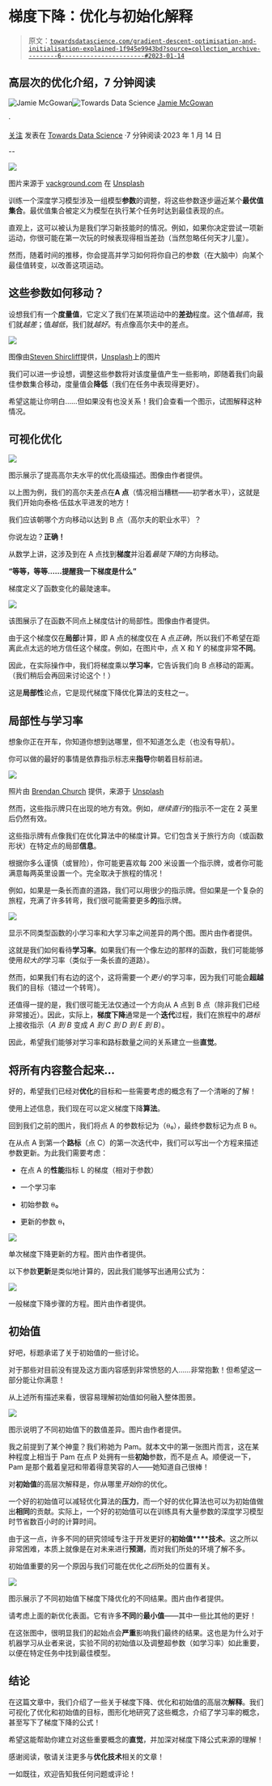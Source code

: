 # 梯度下降：优化与初始化解释

> 原文：[`towardsdatascience.com/gradient-descent-optimisation-and-initialisation-explained-1f945e9943bd?source=collection_archive---------6-----------------------#2023-01-14`](https://towardsdatascience.com/gradient-descent-optimisation-and-initialisation-explained-1f945e9943bd?source=collection_archive---------6-----------------------#2023-01-14)

## 高层次的优化介绍，7 分钟阅读

[](https://j-w-mcgowan18.medium.com/?source=post_page-----1f945e9943bd--------------------------------)![Jamie McGowan](https://j-w-mcgowan18.medium.com/?source=post_page-----1f945e9943bd--------------------------------)[](https://towardsdatascience.com/?source=post_page-----1f945e9943bd--------------------------------)![Towards Data Science](https://towardsdatascience.com/?source=post_page-----1f945e9943bd--------------------------------) [Jamie McGowan](https://j-w-mcgowan18.medium.com/?source=post_page-----1f945e9943bd--------------------------------)

·

[关注](https://medium.com/m/signin?actionUrl=https%3A%2F%2Fmedium.com%2F_%2Fsubscribe%2Fuser%2F685229ed4b15&operation=register&redirect=https%3A%2F%2Ftowardsdatascience.com%2Fgradient-descent-optimisation-and-initialisation-explained-1f945e9943bd&user=Jamie+McGowan&userId=685229ed4b15&source=post_page-685229ed4b15----1f945e9943bd---------------------post_header-----------) 发表在 [Towards Data Science](https://towardsdatascience.com/?source=post_page-----1f945e9943bd--------------------------------) ·7 分钟阅读·2023 年 1 月 14 日[](https://medium.com/m/signin?actionUrl=https%3A%2F%2Fmedium.com%2F_%2Fvote%2Ftowards-data-science%2F1f945e9943bd&operation=register&redirect=https%3A%2F%2Ftowardsdatascience.com%2Fgradient-descent-optimisation-and-initialisation-explained-1f945e9943bd&user=Jamie+McGowan&userId=685229ed4b15&source=-----1f945e9943bd---------------------clap_footer-----------)

--

[](https://medium.com/m/signin?actionUrl=https%3A%2F%2Fmedium.com%2F_%2Fbookmark%2Fp%2F1f945e9943bd&operation=register&redirect=https%3A%2F%2Ftowardsdatascience.com%2Fgradient-descent-optimisation-and-initialisation-explained-1f945e9943bd&source=-----1f945e9943bd---------------------bookmark_footer-----------)![](img/921f9e313e7fe2989178711be85d90c4.png)

图片来源于 [vackground.com](https://unsplash.com/@vackground?utm_source=medium&utm_medium=referral) 在 [Unsplash](https://unsplash.com/?utm_source=medium&utm_medium=referral)

训练一个深度学习模型涉及一组模型**参数**的调整，将这些参数逐步逼近某个**最优值集合**。最优值集合被定义为模型在执行某个任务时达到最佳表现的点。

直观上，这可以被认为是我们学习新技能时的情况。例如，如果你决定尝试一项新运动，你很可能在第一次玩的时候表现得相当差劲（当然忽略任何天才儿童）。

然而，随着时间的推移，你会提高并学习如何将你自己的参数（在大脑中）向某个最佳值转变，以改善这项运动。

## 这些参数如何移动？

设想我们有一个**度量值**，它定义了我们在某项运动中的**差劲**程度。这个值*越高*，我们就*越差*；值*越低*，我们就*越好*。有点像高尔夫中的差点。

![](img/b23180426f529c6d3cb08dd99e169a45.png)

图像由[Steven Shircliff](https://unsplash.com/@steveshirc?utm_source=medium&utm_medium=referral)提供，[Unsplash](https://unsplash.com/?utm_source=medium&utm_medium=referral)上的图片

我们可以进一步设想，调整这些参数将对该度量值产生一些影响，即随着我们向最佳参数集合移动，度量值会**降低**（我们在任务中表现得更好）。

希望这能让你明白……但如果没有也没关系！我们会查看一个图示，试图解释这种情况。

## 可视化优化

![](img/37afabde1f3252e67ee2fe059a57729a.png)

图示展示了提高高尔夫水平的优化高级描述。图像由作者提供。

以上图为例，我们的高尔夫差点在**A 点**（情况相当糟糕——初学者水平），这就是我们开始向泰格·伍兹水平进发的地方！

我们应该朝哪个方向移动以达到 B 点（高尔夫的职业水平）？

你说左边？**正确！**

从数学上讲，这涉及到在 A 点找到**梯度**并沿着*最陡下降*的方向移动。

**“等等，等等……提醒我一下梯度是什么”**

梯度定义了函数变化的最陡速率。

![](img/dd65064ca61f3c296222041a51a48ee3.png)

该图展示了在函数不同点上梯度估计的局部性。图像由作者提供。

由于这个梯度仅在**局部**计算，即 A 点的梯度仅在 A 点*正确*，所以我们不希望在距离此点太远的地方信任这个梯度。例如，在图片中，点 X 和 Y 的梯度非常**不同**。

因此，在实际操作中，我们将梯度乘以**学习率**，它告诉我们向 B 点移动的距离。（我们稍后会再回来讨论这个！）

这是**局部性**论点，它是现代梯度下降优化算法的支柱之一。

## **局部性与学习率**

想象你正在开车，你知道你想到达哪里，但不知道怎么走（也没有导航）。

你可以做的最好的事情是依靠指示标志来**指导**你朝着目标前进。

![](img/58bfecacad944134ea0eb750c6a1898e.png)

照片由 [Brendan Church](https://unsplash.com/@bdchu614?utm_source=medium&utm_medium=referral) 提供，来源于 [Unsplash](https://unsplash.com/?utm_source=medium&utm_medium=referral)

然而，这些指示牌只在出现的地方有效。例如，*继续直行*的指示不一定在 2 英里后仍然有效。

这些指示牌有点像我们在优化算法中的梯度计算。它们包含关于旅行方向（或函数形状）在特定点的局部**信息**。

根据你多么谨慎（或冒险），你可能更喜欢每 200 米设置一个指示牌，或者你可能满意每两英里设置一个。完全取决于旅程的情况！

例如，如果是一条长而直的道路，我们可以用很少的指示牌。但如果是一个复杂的旅程，充满了许多转弯，我们很可能需要更多**的**指示牌。

![](img/0cd1b20b69e9dfad8e5e1791704311b4.png)

显示不同类型函数的小学习率和大学习率之间差异的两个图。图片由作者提供。

这就是我们如何看待**学习率**。如果我们有一个像左边的那样的函数，我们可能能够使用*较大的*学习率（类似于一条长直的道路）。

然而，如果我们有右边的这个，这将需要一个*更小*的学习率，因为我们可能会**超越**我们的目标（错过一个转弯）。

还值得一提的是，我们很可能无法仅通过一个方向从 A 点到 B 点（除非我们已经非常接近）。因此，实际上，**梯度下降**通常是一个**迭代**过程，我们在旅程中的*路标*上接收指示（*A 到 B* 变成 *A 到 C 到 D 到 E 到 B*）。

因此，希望我们能够对学习率和路标数量之间的关系建立一些**直觉**。

## 将所有内容整合起来…

好的，希望我们已经对**优化**的目标和一些需要考虑的概念有了一个清晰的了解！

使用上述信息，我们现在可以定义梯度下降**算法**。

回到我们之前的图片，我们将点 A 的参数标记为（⍬₀），最终参数标记为点 B ⍬。

在从点 A 到第一个**路标**（点 C）的第一次迭代中，我们可以写出一个方程来描述参数更新。为此我们需要考虑：

+   在点 A 的**性能**指标 L 的梯度（相对于参数）

+   一个学习率

+   初始参数 ⍬₀

+   更新的参数 ⍬₁

![](img/a356b10c1024f1928dd0907e20138b44.png)

单次梯度下降更新的方程。图片由作者提供。

以下参数**更新**是类似地计算的，因此我们能够写出通用公式为：

![](img/89debbb0d3303509a0a9ca24d26fdb9d.png)

一般梯度下降步骤的方程。图片由作者提供。

## 初始值

好吧，标题承诺了关于初始值的一些讨论。

对于那些对目前没有提及这方面内容感到非常愤怒的人……非常抱歉！但希望这一部分能让你满意！

从上述所有描述来看，很容易理解初始值如何融入整体图景。

![](img/6689eba5989fecb3137b52a27183e9bc.png)

图示说明了不同初始值下的数值差异。图片由作者提供。

我之前提到了某个神童？我们称她为 Pam。就本文中的第一张图片而言，这在某种程度上相当于 Pam 在点 P 处拥有一些**初始**参数，而不是点 A。顺便说一下，Pam 是那个戴着皇冠和带着得意笑容的人——她知道自己很棒！

对**初始值**的高层次解释是，你从哪里*开始*你的优化。

一个好的初始值可以减轻优化算法的**压力**，而一个好的优化算法也可以为初始值做出**相同**的贡献。实际上，一个好的初始值可以在训练具有大量参数的深度学习模型时节省数百小时的计算时间。

由于这一点，许多不同的研究领域专注于开发更好的**初始值****技术**。这之所以非常困难，本质上就像是在对未来进行**预测**，而对我们所处的环境了解不多。

初始值重要的另一个原因与我们可能在优化*之后*所处的位置有关。

![](img/dca968c48504464e93fa2b749f8a45ba.png)

图示展示了不同初始值下梯度下降优化的不同结果。图片由作者提供。

请考虑上面的新优化表面。它有许多**不同**的**最小值**——其中一些比其他的更好！

在这张图中，很明显我们的起始点会**严重**影响我们最终的结果。这也是为什么对于机器学习从业者来说，实验不同的初始值以及调整超参数（如学习率）如此重要，以便在特定任务中找到最佳模型。

## 结论

在这篇文章中，我们介绍了一些关于梯度下降、优化和初始值的高层次**解释**。我们可视化了优化和初始值的目标，图形化地研究了这些概念，介绍了学习率的概念，甚至写下了梯度下降的公式！

希望这能帮助你建立对这些重要概念的**直觉**，并加深对梯度下降公式来源的理解！

感谢阅读，敬请关注更多与**优化技术**相关的文章！

一如既往，欢迎告知我任何问题或评论！
